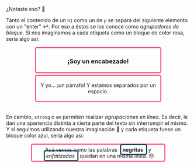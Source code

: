 ¿Notaste eso? :eyes: 

Tanto el contenido de un `h1` como un de `p` se separa del siguiente elemento con un "enter" :leftwards_arrow_with_hook:. Por eso a éstos se los conoce como _agrupadores de bloque_. Si nos imaginamos a cada etiqueta como un bloque de color rosa, sería algo así:

<div style="width: 70%; margin: auto;">
  <table class="table">
  <tr>
  <div style="
   padding: 1%;
   margin: 1%;
   border-color: #FF5B81;
   border-style: solid;
   text-align: center;
   border-radius: 5px;
  ">
  <h3>¡Soy un encabezado!</h3>
  </div>
  </tr>
  
  <tr>
  <div style="
   padding: 1%;
   margin: 1%;
   border-style: solid;
   border-color: #FF5B81;
   text-align: center;
   border-radius: 5px;
  ">
  <p>Y yo... ¡un párrafo! Y estamos separados por un espacio.</p>
</div>
  <tr> 
</table>
</div>

En cambio, `strong` o `em` permiten realizar _agrupaciones en línea_. Es decir, le dan una apariencia distinta a cierta parte del texto sin interrumpir el mismo. Y si seguimos utilizando nuestra imaginación :rainbow: y cada etiqueta fuese un bloque color azul, sería algo así: 

<html>
<head>
     <meta charset="UTF-8">
 </head>
<div style="
   padding: 1%;
   margin: 1%;
   border-color: #FF5B81;
   border-style: solid;
   border-radius: 5px;
   width: 70%;
   margin: auto;
   text-align:center;
">
<span>
  Acá vemos como las palabras
</span>
<span style="
   padding: 1%;
   margin: 1%;
   border-color: #0B465D;
   border-style: solid;
   border-radius: 5px;
   text-align:center;
"> <strong>negritas</strong>
</span>
<span>
  y
</span>
<span style="
   padding: 1%;
   margin: 1%;
   border-color: #0B465D;
   border-style: solid;
   border-radius: 5px;
   text-align:center;
"> <em>enfatizadas</em>
</span>
<span>
  quedan en una misma línea. 😯
</span>
   </div>
   </html>